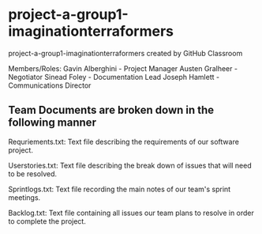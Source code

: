 # project-a-group1-imaginationterraformers
project-a-group1-imaginationterraformers created by GitHub Classroom

Members/Roles:
Gavin Alberghini - Project Manager
Austen Gralheer - Negotiator
Sinead Foley - Documentation Lead
Joseph Hamlett - Communications Director

Team Documents are broken down in the following manner
------------------------------------------------------
Requriements.txt: 
Text file describing the requirements of our software project.

Userstories.txt:
Text file describing the break down of issues that will need to be resolved.

Sprintlogs.txt:
Text file recording the main notes of our team's sprint meetings.

Backlog.txt:
Text file containing all issues our team plans to resolve in order to complete the project.


